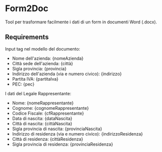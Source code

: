 # Form2Doc
Tool per trasformare facilmente i dati di un form in documenti Word (.docx).

## Requirements
Input tag nel modello del documento:
- Nome dell'azienda: {nomeAzienda}
- Città sede dell'azienda: {città}
- Sigla provincia: {provincia}
- Indirizzo dell'azienda (via e numero civico): {indirizzo}
- Partita IVA: {partitaIva}
- PEC: {pec}

I dati del Legale Rappresentante:
- Nome: {nomeRappresentante}
- Cognome: {cognomeRappresentante}
- Codice Fiscale: {cfRappresentante}
- Data di nascita: {dataNascita}
- Città di nascita: {cittàNascita}
- Sigla provincia di nascita: {provinciaNascita}
- Indirizzo di residenza (via e numero civico): {indirizzoResidenza}
- Città di residenza: {cittàResidenza}
- Sigla provincia di residenza: {provinciaResidenza}
